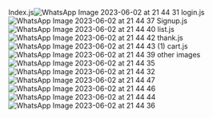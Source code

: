 Index.js![WhatsApp Image 2023-06-02 at 21 44 31](https://github.com/tharukee1234/Online-Wine-Order-App/assets/91239602/f3ef8590-1497-4bc7-8fc2-280a5513dcee)
login.js![WhatsApp Image 2023-06-02 at 21 44 37](https://github.com/tharukee1234/Online-Wine-Order-App/assets/91239602/96083e63-4b02-49f0-a036-ae81cd96bee5)
Signup.js![WhatsApp Image 2023-06-02 at 21 44 40](https://github.com/tharukee1234/Online-Wine-Order-App/assets/91239602/68335a3a-bebd-49a9-8f0a-3dac4adcc549)
list.js![WhatsApp Image 2023-06-02 at 21 44 42](https://github.com/tharukee1234/Online-Wine-Order-App/assets/91239602/aed99713-a7e8-4bf4-9803-941aca15992a)
thank.js![WhatsApp Image 2023-06-02 at 21 44 43 (1)](https://github.com/tharukee1234/Online-Wine-Order-App/assets/91239602/82d11c12-db25-4395-a6e6-8e07fc0a984d)
cart.js![WhatsApp Image 2023-06-02 at 21 44 39](https://github.com/tharukee1234/Online-Wine-Order-App/assets/91239602/ea87fa8c-a74a-415f-b261-bf88c8e6bd65)
other images![WhatsApp Image 2023-06-02 at 21 44 35](https://github.com/tharukee1234/Online-Wine-Order-App/assets/91239602/be3a5249-1f54-4337-add6-557c5c55ca9f)
![WhatsApp Image 2023-06-02 at 21 44 32](https://github.com/tharukee1234/Online-Wine-Order-App/assets/91239602/605f9701-7ad8-4b4b-92dc-703a93db76d4)
![WhatsApp Image 2023-06-02 at 21 44 47](https://github.com/tharukee1234/Online-Wine-Order-App/assets/91239602/675ca64a-f5b5-45d8-8993-1401460d3a9e)
![WhatsApp Image 2023-06-02 at 21 44 46](https://github.com/tharukee1234/Online-Wine-Order-App/assets/91239602/d2a0b352-a62e-4163-b386-b906e2b4afa8)
![WhatsApp Image 2023-06-02 at 21 44 44](https://github.com/tharukee1234/Online-Wine-Order-App/assets/91239602/6d4bc46c-0db2-451c-bae5-5341951c5cae)
![WhatsApp Image 2023-06-02 at 21 44 36](https://github.com/tharukee1234/Online-Wine-Order-App/assets/91239602/f6be190a-e623-412d-b145-68ff7552ab2e)
